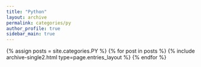 ```yaml
---
title: "Python"
layout: archive
permalink: categories/py
author_profile: true
sidebar_main: true
---
```


{% assign posts = site.categories.PY %}
{% for post in posts %} {% include archive-single2.html type=page.entries_layout %} {% endfor %}
